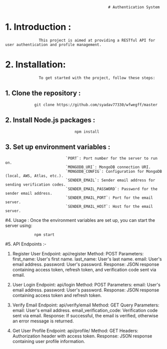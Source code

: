                                                   # Authentication System

# 1. Introduction :
                   This project is aimed at providing a RESTful API for user authentication and profile management.
                   
# 2.  Installation:
                   To get started with the project, follow these steps:
                   
 ## 1. Clone the repository :
                 git clone https://github.com/syadav77330/wfwegff/master
  
##  2. Install Node.js packages :
                                   npm install
## 3. Set up environment variables : 
                               `PORT`: Port number for the server to run on.
                               `MONGODB_URI`: MongoDB connection URI.
                               `MONGODB_CONFIG`: Configuration for MongoDB (local, AWS, Atlas, etc.).
                               `SENDER_EMAIL`: Sender email address for sending verification codes.
                               `SENDER_EMAIL_PASSWORD`: Password for the sender email address.
                               `SENDER_EMAIL_PORT`: Port for the email server.
                               `SENDER_EMAIL_HOST`: Host for the email server.

#4. Usage : 
            Once the environment variables are set up, you can start the server using:
         
                 npm start

#5.  API Endpoints :-
  1. Register User
             Endpoint: api/register
             Method: POST
             Parameters:
                         first_name: User's first name.
                         last_name: User's last name.
                         email: User's email address.
                         password: User's password.
             Response: JSON response containing access token, refresh token, and verification code sent via email.
     
  3. User Login
             Endpoint: api/login
             Method: POST
             Parameters:
                 email: User's email address.
                 password: User's password.
            Response: JSON response containing access token and refresh token.
     
  4. Verify Email
           Endpoint: api/verify/email
           Method: GET
           Query Parameters:
                              email: User's email address.
                              email_verification_code: Verification code sent via email.
           Response: If successful, the email is verified, otherwise an error message is returned.
  5. Get User Profile
           Endpoint: api/profile/
           Method: GET
           Headers: Authorization header with access token.
           Response: JSON response containing user profile information.
